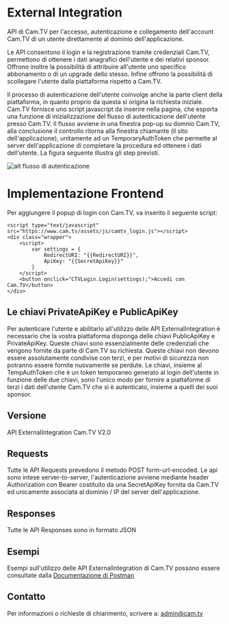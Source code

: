 # External Integration
API di Cam.TV per l'accesso, autenticazione e collegamento dell'account Cam.TV di un utente direttamente al dominio dell'applicazione.

Le API consentono il login e la registrazione tramite credenziali Cam.TV, permettono di ottenere i dati anagrafici dell'utente e dei relativi sponsor. Offrono inoltre la possibilità di attribuire all'utente uno specifico abbonamento o di un upgrade dello stesso. 
Infine offrono la possibilità di scollegare l'utente dalla piattaforma rispetto a Cam.TV.

Il processo di autenticazione dell'utente coinvolge anche la parte client della piattaforma, in quanto proprio da questa si origina la richiesta iniziale. Cam.TV fornisce uno script javascript da inserire nella pagina, che esporta una funzione di inizializzazione del flusso di autenticazione dell'utente presso Cam.TV. Il flusso avviene in una finestra pop-up su domnio Cam.TV, alla conclusione il controllo ritorna alla finestra chiamante (il sito dell'applicazione), unitamente ad un TemporaryAuthToken che permette al server dell'applicazione di completare la procedura ed ottenere i dati dell'utente. La figura seguente illustra gli step previsti.

![alt flusso di autenticazione](https://bootcamp.r.worldssl.net/camtv_xnet_auth.jpg "Flusso di autenticazione")

# Implementazione Frontend
Per aggiungere il popup di login con Cam.TV, va inserito il seguente script:
	
	<script type="text/javascript" src="https://www.cam.tv/assets/js/camtv_login.js"></script>
	<div class="wrapper">
		<script>
			var settings = {
				RedirectURI: "{{RedirectURI}}",
				ApiKey: "{{SecretApiKey}}"
			}
		</script>
		<button onclick="CTVLogin.Login(settings);">Accedi con Cam.TV</button>
	</div>

## Le chiavi PrivateApiKey e PublicApiKey
Per autenticare l'utente e abilitarlo all'utilizzo delle API ExternalIntegration è necessario che la vostra piattaforma disponga delle chiavi PublicApiKey e PrivateApiKey. Queste chiavi sono essenzialmente delle credenziali che vengono fornite da parte di Cam.TV su richiesta. Queste chiavi non devono essere assolutamente condivise con terzi, e per motivi di sicurezza non potranno essere fornite nuovamente se perdute. Le chiavi, insieme al TempAuthToken che è un token temporaneo generato al login dell'utente in funzione delle due chiavi, sono l'unico modo per fornire a piattaforme di terzi i dati dell'utente Cam.TV che si è autenticato, insieme a quelli dei suoi sponsor.
	
## Versione
API ExternalIntegration Cam.TV V2.0

## Requests
Tutte le API Requests prevedono il metodo POST form-url-encoded. Le api sono intese server-to-server, l'autenticazione avviene mediante header Authorization con Bearer costituito da una SecretApiKey fornita da Cam.TV ed unicamente associata al dominio / IP del server dell'applicazione.

## Responses
Tutte le API Responses sono in formato JSON

## Esempi
Esempi sull'utilizzo delle API ExternalIntegration di Cam.TV possono essere consultate dalla [Documentazione di Postman](https://documenter.getpostman.com/view/9304344/SW7Z48Z2)

## Contatto
Per informazioni o richieste di chiarimento, scrivere a:  [admin@cam.tv](mailto:admin@cam.tv)
